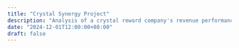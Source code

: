 ```yaml
---
title: "Crystal Synergy Project"
description: "Analysis of a crystal reward company's revenue performance focusing on sales trends, market segmentation, and strategic recommendations for growth optimization."
date: "2024-12-01T12:00:00+08:00"
draft: false
---  
```

